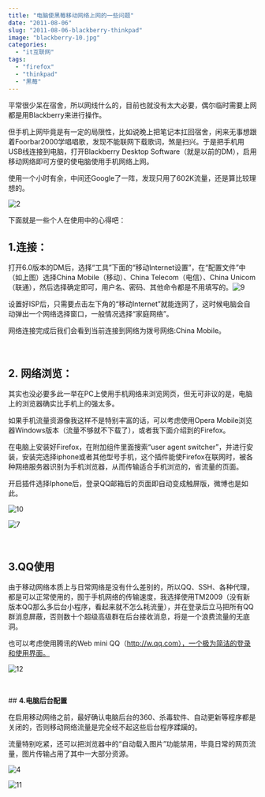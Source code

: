 ```yaml
---
title: "电脑使黑莓移动网络上网的一些问题"
date: "2011-08-06"
slug: "2011-08-06-blackberry-thinkpad"
image: "blackberry-10.jpg"
categories: 
  - "it互联网"
tags: 
  - "firefox"
  - "thinkpad"
  - "黑莓"
---
```


平常很少呆在宿舍，所以网线什么的，目前也就没有太大必要，偶尔临时需要上网都是用Blackberry来进行操作。

但手机上网毕竟是有一定的局限性，比如说晚上把笔记本扛回宿舍，闲来无事想跟着Foorbar2000学唱唱歌，发现不能联网下载歌词，煞是扫兴。于是把手机用USB线连接到电脑，打开Blackberry Desktop Software（就是以前的DM），启用移动网络即可方便的使电脑使用手机网络上网。

使用一个小时有余，中间还Google了一阵，发现只用了602K流量，还是算比较理想的。

![](images/21.jpg "2")

下面就是一些个人在使用中的心得吧：

## **1.连接：**

打开6.0版本的DM后，选择“工具”下面的“移动Internet设置”，在“配置文件”中（如上图）选择China Mobile（移动）、China Telecom（电信）、China Unicom（联通），然后选择确定即可，用户名、密码、其他命令都是不用填写的。![](images/9.jpg "9")

设置好ISP后，只需要点击左下角的“移动Internet”就能连网了，这时候电脑会自动弹出一个网络选择窗口，一般情况选择“家庭网络”。

网络连接完成后我们会看到当前连接到网络为拨号网络:China Mobile。

 

## **2. 网络浏览：**

其实也没必要多此一举在PC上使用手机网络来浏览网页，但无可非议的是，电脑上的浏览器确实比手机上的强太多。

如果手机流量资源像我这样不是特别丰富的话，可以考虑使用Opera Mobile浏览器Windows版本（流量不够就不下载了），或者我下面介绍到的Firefox。

在电脑上安装好Firefox，在附加组件里面搜索“user agent switcher”，并进行安装，安装完选择iphone或者其他型号手机，这个插件能使Firefox在联网时，被各种网络服务器识别为手机浏览器，从而传输适合手机浏览的，省流量的页面。

开启插件选择Iphone后，登录QQ邮箱后的页面即自动变成触屏版，微博也是如此。

![](images/10.jpg "10")

![](images/7.jpg "7")

 

## **3.QQ使用**

由于移动网络本质上与日常网络是没有什么差别的，所以QQ、SSH、各种代理，都是可以正常使用的，囿于手机网络的传输速度，我选择使用TM2009（没有新版本QQ那么多后台小程序，看起来就不怎么耗流量），并在登录后立马把所有QQ群消息屏蔽，否则数十个超级高级群在后台接收消息，将是一个浪费流量的无底洞。

也可以考虑使用腾讯的Web mini QQ（http://w.qq.com），一个极为简洁的登录和使用界面。

![](images/12.jpg "12")

 

## **4.电脑后台配置**

在启用移动网络之前，最好确认电脑后台的360、杀毒软件、自动更新等程序都是关闭的，否则移动网络流量是完全经不起这些后台程序蹂躏的。

流量特别吃紧，还可以把浏览器中的“自动载入图片”功能禁用，毕竟日常的网页流量，图片传输占用了其中一大部分资源。

![](images/4.jpg "4")

![](images/11.jpg "11")
